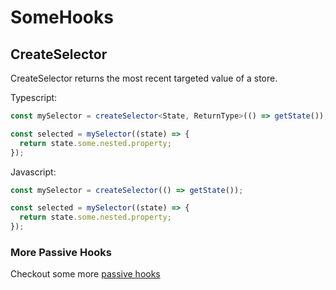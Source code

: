 # SomeHooks

## CreateSelector

CreateSelector returns the most recent targeted value of a store.

Typescript:

```ts
const mySelector = createSelector<State, ReturnType>(() => getState());

const selected = mySelector((state) => {
  return state.some.nested.property;
});
```

Javascript:

```js
const mySelector = createSelector(() => getState());

const selected = mySelector((state) => {
  return state.some.nested.property;
});
```

### More Passive Hooks

Checkout some more
[passive hooks](https://github.com/taylor-vann/somehooks#passive-hooks)
